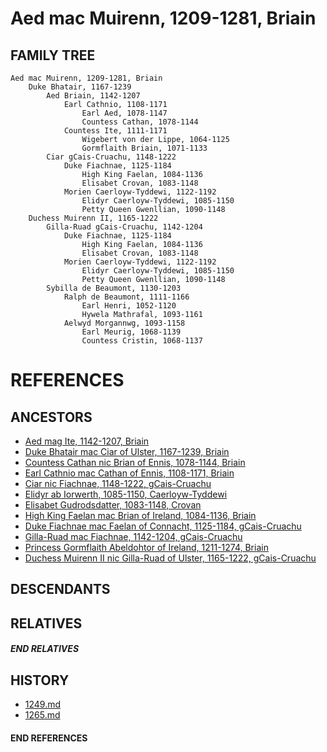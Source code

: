 # Aed mac Muirenn, 1209-1281, Briain

## FAMILY TREE 
```
Aed mac Muirenn, 1209-1281, Briain
    Duke Bhatair, 1167-1239
        Aed Briain, 1142-1207
            Earl Cathnio, 1108-1171
                Earl Aed, 1078-1147
                Countess Cathan, 1078-1144
            Countess Ite, 1111-1171
                Wigebert von der Lippe, 1064-1125
                Gormflaith Briain, 1071-1133            
        Ciar gCais-Cruachu, 1148-1222
            Duke Fiachnae, 1125-1184
                High King Faelan, 1084-1136
                Elisabet Crovan, 1083-1148            
            Morien Caerloyw-Tyddewi, 1122-1192
                Elidyr Caerloyw-Tyddewi, 1085-1150
                Petty Queen Gwenllian, 1090-1148            
    Duchess Muirenn II, 1165-1222 
        Gilla-Ruad gCais-Cruachu, 1142-1204 
            Duke Fiachnae, 1125-1184 
                High King Faelan, 1084-1136
                Elisabet Crovan, 1083-1148            
            Morien Caerloyw-Tyddewi, 1122-1192 
                Elidyr Caerloyw-Tyddewi, 1085-1150
                Petty Queen Gwenllian, 1090-1148
        Sybilla de Beaumont, 1130-1203
            Ralph de Beaumont, 1111-1166
                Earl Henri, 1052-1120
                Hywela Mathrafal, 1093-1161
            Aelwyd Morgannwg, 1093-1158
                Earl Meurig, 1068-1139
                Countess Cristin, 1068-1137
```


# REFERENCES

## ANCESTORS
* [Aed mag Ite, 1142-1207, Briain](aed_mag_ite_1142.md)
* [Duke Bhatair mac Ciar of Ulster, 1167-1239, Briain](bhatair_mac_ciar_1167.md)
* [Countess Cathan nic Brian of Ennis, 1078-1144, Briain](cathan_nic_brian_1078.md)
* [Earl Cathnio mac Cathan of Ennis, 1108-1171, Briain](cathnio_mac_cathan_1108.md)
* [Ciar nic Fiachnae, 1148-1222, gCais-Cruachu](ciar_nic_fiachnae_1148.md)
* [Elidyr ab Iorwerth, 1085-1150, Caerloyw-Tyddewi](elidyr_ab_iorwerth_1085.md)
* [Elisabet Gudrodsdatter, 1083-1148, Crovan](elisabet_gudrodsdatter_1083.md)
* [High King Faelan mac Brian of Ireland, 1084-1136, Briain](faelan_mac_brian_1084.md)
* [Duke Fiachnae mac Faelan of Connacht, 1125-1184, gCais-Cruachu](fiachnae_mac_faelan_1125.md)
* [Gilla-Ruad mac Fiachnae, 1142-1204, gCais-Cruachu](gilla-ruad_mac_fiachnae_1142.md)
* [Princess Gormflaith Abeldohtor of Ireland, 1211-1274, Briain](gormflaith_abeldohtor_1211.md)
* [Duchess Muirenn II nic Gilla-Ruad of Ulster, 1165-1222, gCais-Cruachu](muirenn_ii_nic_gilla-ruad_1165.md)

## DESCENDANTS

## RELATIVES

##### END RELATIVES 
## HISTORY
* [1249.md](../h/1249.md)
* [1265.md](../h/1265.md)

#### END REFERENCES
